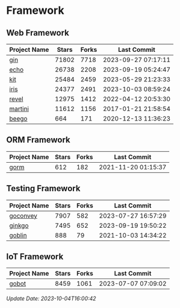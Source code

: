 # Framework

## Web Framework
| Project Name | Stars | Forks | Last Commit |
| ------------ | ----- | ----- | ----------- |
| [gin](https://github.com/gin-gonic/gin) | 71802 | 7718 | 2023-09-27 07:17:11 |
| [echo](https://github.com/labstack/echo) | 26738 | 2208 | 2023-09-19 05:24:47 |
| [kit](https://github.com/go-kit/kit) | 25484 | 2459 | 2023-05-29 21:23:33 |
| [iris](https://github.com/kataras/iris) | 24377 | 2491 | 2023-10-03 08:59:24 |
| [revel](https://github.com/revel/revel) | 12975 | 1412 | 2022-04-12 20:53:30 |
| [martini](https://github.com/go-martini/martini) | 11612 | 1156 | 2017-01-21 21:58:54 |
| [beego](https://github.com/astaxie/beego) | 664 | 171 | 2020-12-13 11:36:23 |

## ORM Framework
| Project Name | Stars | Forks | Last Commit |
| ------------ | ----- | ----- | ----------- |
| [gorm](https://github.com/jinzhu/gorm) | 612 | 182 | 2021-11-20 01:15:37 |

## Testing Framework
| Project Name | Stars | Forks | Last Commit |
| ------------ | ----- | ----- | ----------- |
| [goconvey](https://github.com/smartystreets/goconvey) | 7907 | 582 | 2023-07-27 16:57:29 |
| [ginkgo](https://github.com/onsi/ginkgo) | 7495 | 652 | 2023-09-19 19:50:22 |
| [goblin](https://github.com/franela/goblin) | 888 | 79 | 2021-10-03 14:34:22 |

## IoT Framework
| Project Name | Stars | Forks | Last Commit |
| ------------ | ----- | ----- | ----------- |
| [gobot](https://github.com/hybridgroup/gobot) | 8459 | 1061 | 2023-07-07 07:09:02 |

*Update Date: 2023-10-04T16:00:42*